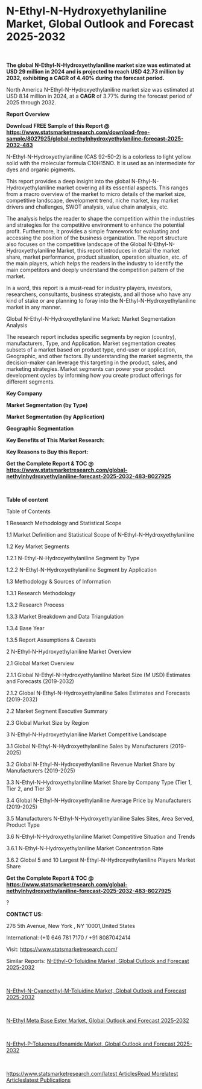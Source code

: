 <h1>N-Ethyl-N-Hydroxyethylaniline Market, Global Outlook and Forecast 2025-2032</h1><br/><p><strong>The global N-Ethyl-N-Hydroxyethylaniline market size was estimated at USD 29 million in 2024 and is projected to reach USD 42.73 million by 2032, exhibiting a <strong>CAGR</strong> of 4.40% during the forecast period.</strong></p>
 
 
 
 <p>North America N-Ethyl-N-Hydroxyethylaniline market size was estimated at USD 8.14 million in 2024, at a <strong>CAGR</strong> of 3.77% during the forecast period of 2025 through 2032.</p>
 
 
 
 <p><strong>Report Overview</strong></p>
 
 
 
 <p><strong>Download FREE Sample of this Report @ <a href="https://www.statsmarketresearch.com/download-free-sample/8027925/global-nethylnhydroxyethylaniline-forecast-2025-2032-483">https://www.statsmarketresearch.com/download-free-sample/8027925/global-nethylnhydroxyethylaniline-forecast-2025-2032-483</a></strong></p>
 
 
 
 <p>N-Ethyl-N-Hydroxyethylaniline (CAS 92-50-2) is a colorless to light yellow solid with the molecular formula C10H15NO. It is used as an intermediate for dyes and organic pigments.</p>
 
 
 
 <p>This report provides a deep insight into the global N-Ethyl-N-Hydroxyethylaniline market covering all its essential aspects. This ranges from a macro overview of the market to micro details of the market size, competitive landscape, development trend, niche market, key market drivers and challenges, SWOT analysis, value chain analysis, etc.</p>
 
 
 
 <p>The analysis helps the reader to shape the competition within the industries and strategies for the competitive environment to enhance the potential profit. Furthermore, it provides a simple framework for evaluating and accessing the position of the business organization. The report structure also focuses on the competitive landscape of the Global N-Ethyl-N-Hydroxyethylaniline Market, this report introduces in detail the market share, market performance, product situation, operation situation, etc. of the main players, which helps the readers in the industry to identify the main competitors and deeply understand the competition pattern of the market.</p>
 
 
 
 <p>In a word, this report is a must-read for industry players, investors, researchers, consultants, business strategists, and all those who have any kind of stake or are planning to foray into the N-Ethyl-N-Hydroxyethylaniline market in any manner.</p>
 
 
 
 <p>Global N-Ethyl-N-Hydroxyethylaniline Market: Market Segmentation Analysis</p>
 
 
 
 <p>The research report includes specific segments by region (country), manufacturers, Type, and Application. Market segmentation creates subsets of a market based on product type, end-user or application, Geographic, and other factors. By understanding the market segments, the decision-maker can leverage this targeting in the product, sales, and marketing strategies. Market segments can power your product development cycles by informing how you create product offerings for different segments.</p>
 
 
 
 <p><strong>Key Company</strong></p>
 
 
 
 <p><strong>Market Segmentation (by Type)</strong></p>
 
 
 
 <p><strong>Market Segmentation (<strong>by Application</strong>)</strong></p>
 
 
 
 <p><strong>Geographic Segmentation</strong></p>
 
 
 
 <p><strong>Key Benefits of This Market Research:</strong></p>
 
 
 
 <p><strong>Key <strong>Reasons to Buy</strong> this Report:</strong></p>
 
 
 
 <div><b>Get the Complete Report & TOC @ <a href="https://www.statsmarketresearch.com/global-nethylnhydroxyethylaniline-forecast-2025-2032-483-8027925">https://www.statsmarketresearch.com/global-nethylnhydroxyethylaniline-forecast-2025-2032-483-8027925</a></b></div>
 
 
 
 <p><br />
 
 <b>Table of content</b></p>
 
 
 
 <p>Table of Contents<br />
 
 1 Research Methodology and Statistical Scope<br />
 
 1.1 Market Definition and Statistical Scope of N-Ethyl-N-Hydroxyethylaniline<br />
 
 1.2 Key Market Segments<br />
 
 1.2.1 N-Ethyl-N-Hydroxyethylaniline Segment by Type<br />
 
 1.2.2 N-Ethyl-N-Hydroxyethylaniline Segment by Application<br />
 
 1.3 Methodology & Sources of Information<br />
 
 1.3.1 Research Methodology<br />
 
 1.3.2 Research Process<br />
 
 1.3.3 Market Breakdown and Data Triangulation<br />
 
 1.3.4 Base Year<br />
 
 1.3.5 Report Assumptions & Caveats<br />
 
 2 N-Ethyl-N-Hydroxyethylaniline Market Overview<br />
 
 2.1 Global Market Overview<br />
 
 2.1.1 Global N-Ethyl-N-Hydroxyethylaniline Market Size (M USD) Estimates and Forecasts (2019-2032)<br />
 
 2.1.2 Global N-Ethyl-N-Hydroxyethylaniline Sales Estimates and Forecasts (2019-2032)<br />
 
 2.2 Market Segment Executive Summary<br />
 
 2.3 Global Market Size by Region<br />
 
 3 N-Ethyl-N-Hydroxyethylaniline Market Competitive Landscape<br />
 
 3.1 Global N-Ethyl-N-Hydroxyethylaniline Sales by Manufacturers (2019-2025)<br />
 
 3.2 Global N-Ethyl-N-Hydroxyethylaniline Revenue Market Share by Manufacturers (2019-2025)<br />
 
 3.3 N-Ethyl-N-Hydroxyethylaniline Market Share by Company Type (Tier 1, Tier 2, and Tier 3)<br />
 
 3.4 Global N-Ethyl-N-Hydroxyethylaniline Average Price by Manufacturers (2019-2025)<br />
 
 3.5 Manufacturers N-Ethyl-N-Hydroxyethylaniline Sales Sites, Area Served, Product Type<br />
 
 3.6 N-Ethyl-N-Hydroxyethylaniline Market Competitive Situation and Trends<br />
 
 3.6.1 N-Ethyl-N-Hydroxyethylaniline Market Concentration Rate<br />
 
 3.6.2 Global 5 and 10 Largest N-Ethyl-N-Hydroxyethylaniline Players Market Share</p>
 
 
 
 <div><b>Get the Complete Report & TOC @ <a href="https://www.statsmarketresearch.com/global-nethylnhydroxyethylaniline-forecast-2025-2032-483-8027925">https://www.statsmarketresearch.com/global-nethylnhydroxyethylaniline-forecast-2025-2032-483-8027925</a></b></div>
 
 
 
 <p>? </p>
 
 
 
 <p><b>CONTACT US:</b><br />
 
 276 5th Avenue, New York , NY 10001,United States<br />
 
 International: (+1) 646 781 7170 / +91 8087042414<br />
 
 Visit: <a href="https://www.statsmarketresearch.com/">https://www.statsmarketresearch.com/</a><br />
 
 Similar Reports: <a href="https://www.statsmarketresearch.com/global-nethylnhydroxyethylaniline-forecast-2025-2032-483-8027925">N-Ethyl-O-Toluidine Market, Global Outlook and Forecast 2025-2032</a><br />
 
 <br />
 
 <a href="https://www.statsmarketresearch.com/global-nethylnhydroxyethylaniline-forecast-2025-2032-483-8027925">N-Ethyl-N-Cyanoethyl-M-Toluidine Market, Global Outlook and Forecast 2025-2032</a><br />
 
 <br />
 
 <a href="https://www.statsmarketresearch.com/global-nethylnhydroxyethylaniline-forecast-2025-2032-483-8027925">N-Ethyl Meta Base Ester Market, Global Outlook and Forecast 2025-2032</a><br />
 
 <br />
 
 <a href="https://www.statsmarketresearch.com/global-nethylnhydroxyethylaniline-forecast-2025-2032-483-8027925">N-Ethyl-P-Toluenesulfonamide Market, Global Outlook and Forecast 2025-2032</a><br />
 
 <br />
 
 <a href="https://gyeongbokgung.com">https://www.statsmarketresearch.com/</a><a href="https://hallyeomaritime.com">latest Articles</a><a href="https://jingwansa.com">Read More</a><a href="https://nguoiviet.jp/">latest Articles</a><a href="https://www.intelmarketresearch.com/">latest Publications</a></p>